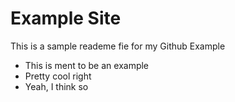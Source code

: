 # Example Site

This is a sample reademe fie for my Github Example

* This is ment to be an example
* Pretty cool right
* Yeah, I think so